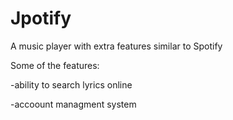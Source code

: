 # Jpotify

A music player with extra features similar to Spotify

Some of the features:

-ability to search lyrics online

-accoount managment system

